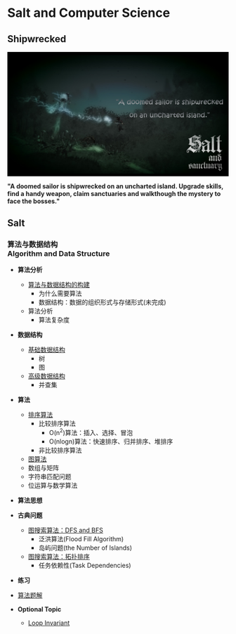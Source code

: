 # Salt and Computer Science

## Shipwrecked

<img src="https://github.com/TBD2021/Salt-and-Computer-Science/blob/main/Algorithms/img/SaltAndSanctuary1.png" width=600px align=center>

**"A doomed sailor is shipwrecked on an uncharted island. Upgrade skills, find a handy weapon, claim sanctuaries and walkthough the mystery to face the bosses."**

## Salt

### 算法与数据结构<br>Algorithm and Data Structure

- **算法分析**
  - [算法与数据结构的构建](Algorithms/算法分析/算法与数据结构的构建.md)
    - 为什么需要算法
    - 数据结构：数据的组织形式与存储形式(未完成)
  - 算法分析
    - 算法复杂度

- **数据结构**
  - [基础数据结构](Algorithms/数据结构/基础数据结构.md)
    - 树
    - 图    
  - [高级数据结构](Algorithms/数据结构/高级数据结构.md)
    - 并查集

- **算法**
  - [排序算法](Algorithms/算法/排序算法.md)
    - 比较排序算法
      - O(n<sup>2</sup>)算法：插入、选择、冒泡
      - O(nlogn)算法：快速排序、归并排序、堆排序
    - 非比较排序算法
  - [图算法](Algorithms/算法/图算法.md)
  - 数组与矩阵
  - 字符串匹配问题
  - 位运算与数学算法

- **算法思想**

- **古典问题**
  - [图搜索算法：DFS and BFS](Algorithms/InClassicProblems/图搜索算法：DFS&BFS.md)
    - 泛洪算法(Flood Fill Algorithm)
    - 岛屿问题(the Number of Islands)
  - [图搜索算法：拓扑排序](Algorithms/InClassicProblems/图搜索算法：拓扑排序.md)
    - 任务依赖性(Task Dependencies)

- **练习**

- [算法题解](Algorithms/算法题解.md)

- **Optional Topic**
  - [Loop Invariant](https://www.cs.miami.edu/home/burt/learning/Math120.1/Notes/LoopInvar.html) 

